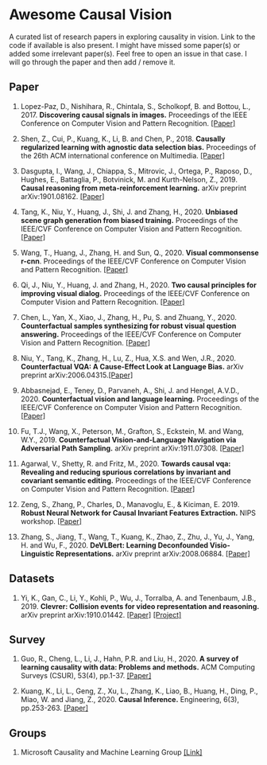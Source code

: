 # Awesome Causal Vision
A curated list of research papers in exploring causality in vision. Link to the code if available is also present.
I might have missed some paper(s) or added some irrelevant paper(s). Feel free to open an issue in that case. I will go through the paper and then add / remove it. 

## Paper
1. Lopez-Paz, D., Nishihara, R., Chintala, S., Scholkopf, B. and Bottou, L., 2017. **Discovering causal signals in images.** Proceedings of the IEEE Conference on Computer Vision and Pattern Recognition. [[Paper]](https://openaccess.thecvf.com/content_cvpr_2017/papers/Lopez-Paz_Discovering_Causal_Signals_CVPR_2017_paper.pdf)

2. Shen, Z., Cui, P., Kuang, K., Li, B. and Chen, P., 2018. **Causally regularized learning with agnostic data selection bias.** Proceedings of the 26th ACM international conference on Multimedia. [[Paper]](https://arxiv.org/pdf/1708.06656.pdf)

3. Dasgupta, I., Wang, J., Chiappa, S., Mitrovic, J., Ortega, P., Raposo, D., Hughes, E., Battaglia, P., Botvinick, M. and Kurth-Nelson, Z., 2019. **Causal reasoning from meta-reinforcement learning.** arXiv preprint arXiv:1901.08162. [[Paper]](https://arxiv.org/pdf/1901.08162.pdf)

4. Tang, K., Niu, Y., Huang, J., Shi, J. and Zhang, H., 2020. **Unbiased scene graph generation from biased training.** Proceedings of the IEEE/CVF Conference on Computer Vision and Pattern Recognition. [[Paper]](https://openaccess.thecvf.com/content_CVPR_2020/papers/Tang_Unbiased_Scene_Graph_Generation_From_Biased_Training_CVPR_2020_paper.pdf)

5. Wang, T., Huang, J., Zhang, H. and Sun, Q., 2020. **Visual commonsense r-cnn**. Proceedings of the IEEE/CVF Conference on Computer Vision and Pattern Recognition. [[Paper]](https://openaccess.thecvf.com/content_CVPR_2020/papers/Wang_Visual_Commonsense_R-CNN_CVPR_2020_paper.pdf)

6. Qi, J., Niu, Y., Huang, J. and Zhang, H., 2020. **Two causal principles for improving visual dialog.** Proceedings of the IEEE/CVF Conference on Computer Vision and Pattern Recognition. [[Paper]](https://openaccess.thecvf.com/content_CVPR_2020/papers/Qi_Two_Causal_Principles_for_Improving_Visual_Dialog_CVPR_2020_paper.pdf)

7. Chen, L., Yan, X., Xiao, J., Zhang, H., Pu, S. and Zhuang, Y., 2020. **Counterfactual samples synthesizing for robust visual question answering.** Proceedings of the IEEE/CVF Conference on Computer Vision and Pattern Recognition. [[Paper]](https://openaccess.thecvf.com/content_CVPR_2020/papers/Chen_Counterfactual_Samples_Synthesizing_for_Robust_Visual_Question_Answering_CVPR_2020_paper.pdf)

8. Niu, Y., Tang, K., Zhang, H., Lu, Z., Hua, X.S. and Wen, J.R., 2020. **Counterfactual VQA: A Cause-Effect Look at Language Bias.** arXiv preprint arXiv:2006.04315.[[Paper]](https://arxiv.org/pdf/2006.04315.pdf)

9. Abbasnejad, E., Teney, D., Parvaneh, A., Shi, J. and Hengel, A.V.D., 2020. **Counterfactual vision and language learning.** Proceedings of the IEEE/CVF Conference on Computer Vision and Pattern Recognition. [[Paper]](https://openaccess.thecvf.com/content_CVPR_2020/papers/Abbasnejad_Counterfactual_Vision_and_Language_Learning_CVPR_2020_paper.pdf)

10. Fu, T.J., Wang, X., Peterson, M., Grafton, S., Eckstein, M. and Wang, W.Y., 2019. **Counterfactual Vision-and-Language Navigation via Adversarial Path Sampling.** arXiv preprint arXiv:1911.07308. [[Paper]](https://arxiv.org/pdf/1911.07308.pdf)

11. Agarwal, V., Shetty, R. and Fritz, M., 2020. **Towards causal vqa: Revealing and reducing spurious correlations by invariant and covariant semantic editing.** Proceedings of the IEEE/CVF Conference on Computer Vision and Pattern Recognition. [[Paper]](https://openaccess.thecvf.com/content_CVPR_2020/papers/Agarwal_Towards_Causal_VQA_Revealing_and_Reducing_Spurious_Correlations_by_Invariant_CVPR_2020_paper.pdf)

12. Zeng, S., Zhang, P., Charles, D., Manavoglu, E., & Kiciman, E. 2019. **Robust Neural Network for Causal Invariant Features Extraction.** NIPS workshop. [[Paper]](https://cpb-us-w2.wpmucdn.com/sites.coecis.cornell.edu/dist/a/238/files/2019/12/Id_98_final.pdf)

13. Zhang, S., Jiang, T., Wang, T., Kuang, K., Zhao, Z., Zhu, J., Yu, J., Yang, H. and Wu, F., 2020. **DeVLBert: Learning Deconfounded Visio-Linguistic Representations.** arXiv preprint arXiv:2008.06884. [[Paper]](https://arxiv.org/pdf/2008.06884.pdf)

## Datasets
1. Yi, K., Gan, C., Li, Y., Kohli, P., Wu, J., Torralba, A. and Tenenbaum, J.B., 2019. **Clevrer: Collision events for video representation and reasoning.** arXiv preprint arXiv:1910.01442. [[Paper]](https://arxiv.org/pdf/1910.01442.pdf) [[Project]](http://clevrer.csail.mit.edu/)

## Survey
1. Guo, R., Cheng, L., Li, J., Hahn, P.R. and Liu, H., 2020. **A survey of learning causality with data: Problems and methods.** ACM Computing Surveys (CSUR), 53(4), pp.1-37. [[Paper]](https://arxiv.org/pdf/1809.09337.pdf)

2. Kuang, K., Li, L., Geng, Z., Xu, L., Zhang, K., Liao, B., Huang, H., Ding, P., Miao, W. and Jiang, Z., 2020. **Causal Inference.** Engineering, 6(3), pp.253-263. [[Paper]](https://www.sciencedirect.com/science/article/pii/S2095809919305235)

## Groups
1. Microsoft Causality and Machine Learning Group [[Link]](https://www.microsoft.com/en-us/research/group/causal-inference/)
